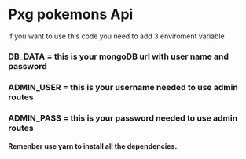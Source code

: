 # Pxg pokemons Api

if you want to use this code you need to add 3 enviroment variable
  ### DB_DATA = this is your mongoDB url with user name and password
  ### ADMIN_USER = this is your username needed to use admin routes
  ### ADMIN_PASS = this is your password needed to use admin routes

#### Remenber use yarn to install all the dependencies.
